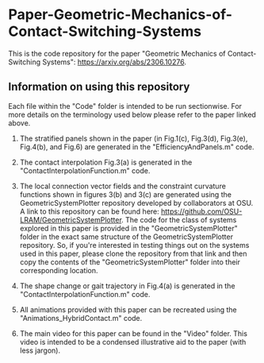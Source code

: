 # Paper-Geometric-Mechanics-of-Contact-Switching-Systems

This is the code repository for the paper "Geometric Mechanics of Contact-Switching Systems": <https://arxiv.org/abs/2306.10276>.

## Information on using this repository

Each file within the "Code" folder is intended to be run sectionwise. For more details on the terminology used below please refer to the paper linked above.

1. The stratified panels shown in the paper (in Fig.1(c), Fig.3(d), Fig.3(e), Fig.4(b), and Fig.6) are generated in the "EfficiencyAndPanels.m" code.

2. The contact interpolation Fig.3(a) is generated in the "ContactInterpolationFunction.m" code.

3. The local connection vector fields and the constraint curvature functions shown in figures 3(b) and 3(c) are generated using the GeometricSystemPlotter repository developed by collaborators at OSU. A link to this repository can be found here: <https://github.com/OSU-LRAM/GeometricSystemPlotter>. The code for the class of systems explored in this paper is provided in the "GeometricSystemPlotter" folder in the exact same structure of the GeometricSystemPlotter repository. So, if you're interested in testing things out on the systems used in this paper, please clone the repository from that link and then copy the contents of the "GeometricSystemPlotter" folder into their corresponding location.

4. The shape change or gait trajectory in Fig.4(a) is generated in the "ContactInterpolationFunction.m" code.

5. All animations provided with this paper can be recreated using the "Animations_HybridContact.m" code.

6. The main video for this paper can be found in the "Video" folder. This video is intended to be a condensed illustrative aid to the paper (with less jargon).
